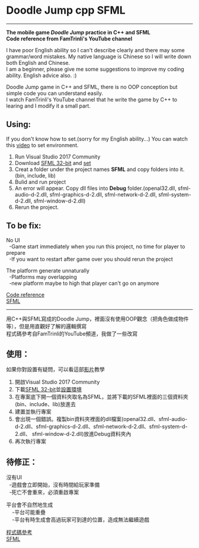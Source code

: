 # Doodle Jump cpp SFML

------
**The mobile game *Doodle Jump* practice in C++ and SFML**<br>
**Code reference from FamTrinli's YouTube channel**

I have poor English ability so I can't describe clearly and there may some grammar/word mistakes. My native language is Chinese so I will write down both English and Chinese.<br>
I am a beginner, please give me some suggestions to improve my coding ability. English advice also. :)

Doodle Jump game in C++ and SFML, there is no OOP conception but simple code you can understand easily.<br>
I watch FamTrinli's YouTube channel that he write the game by C++ to learing and I modify it a small part.

Using:
------
If you don't know how to set.(sorry for my English ability...) You can watch this [video](https://www.youtube.com/watch?v=axIgxBQVBg0) to set environment.
1. Run Visual Studio 2017 Community
2. Download [SFML 32-bit](https://www.sfml-dev.org/) and [set](https://www.sfml-dev.org/tutorials/2.5/start-vc.php)
3. Creat a folder under the project names **SFML** and copy folders into it.(bin, include, lib)
4. Bulid and run project
5. An error will appear. Copy dll files into **Debug** folder.(openal32.dll, sfml-audio-d-2.dll, sfml-graphics-d-2.dll, sfml-network-d-2.dll, sfml-system-d-2.dll, sfml-window-d-2.dll)
6. Rerun the project.

To be fix:
----------
No UI<br>
&nbsp;&nbsp;-Game start immediately when you run this project, no time for player to prepare<br>
&nbsp;&nbsp;-If you want to restart after game over you should rerun the project

The platform generate unnaturally<br>
&nbsp;&nbsp;-Platforms may overlapping<br>
&nbsp;&nbsp;-new platform maybe to high that player can't go on anymore

[Code reference](https://www.youtube.com/watch?v=7Vf_vQIUk5Q)<br>
[SFML](https://www.sfml-dev.org/)

-------
用C++與SFML寫成的Doodle Jump，裡面沒有使用OOP觀念（把角色做成物件等），但是用直觀好了解的邏輯撰寫<br>
程式碼參考自FamTrinli的YouTube頻道，我做了一些改寫

使用：
----------
如果你對設置有疑問，可以看這部[影片](https://www.youtube.com/watch?v=axIgxBQVBg0)教學
1. 開啟Visual Studio 2017 Community
2. 下載[SFML 32-bit]((https://www.sfml-dev.org/))並[設置環境](https://www.sfml-dev.org/tutorials/2.5/start-vc.php) 
3. 在專案底下開一個資料夾取名為SFML，並將下載的SFML裡面的三個資料夾(bin、include、lib)放進去
4. 建置並執行專案
5. 會出現一個錯誤。複製bin資料夾裡面的dll檔案(openal32.dll、sfml-audio-d-2.dll、sfml-graphics-d-2.dll、sfml-network-d-2.dll、sfml-system-d-2.dll、 sfml-window-d-2.dll)放進Debug資料夾內
6. 再次執行專案

待修正：
----------
沒有UI<br>
&nbsp;&nbsp;-遊戲會立即開始，沒有時間給玩家準備<br>
&nbsp;&nbsp;-死亡不會重來，必須重啟專案
  
平台會不自然地生成<br>
&nbsp;&nbsp;&nbsp;&nbsp;-平台可能重疊<br>
&nbsp;&nbsp;&nbsp;&nbsp;-平台有時生成會高過玩家可到達的位置，造成無法繼續遊戲

[程式碼參考](https://www.youtube.com/watch?v=7Vf_vQIUk5Q)<br>
[SFML](https://www.sfml-dev.org/)
